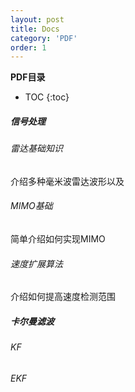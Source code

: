 ```yaml
---
layout: post
title: Docs
category: 'PDF'
order: 1
---
```


**PDF目录**

* TOC
{:toc}

##### 信号处理
###### 雷达基础知识
介绍多种毫米波雷达波形以及
###### MIMO基础
简单介绍如何实现MIMO
###### 速度扩展算法
介绍如何提高速度检测范围

##### 卡尔曼滤波
###### KF
###### EKF
